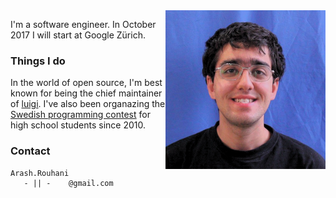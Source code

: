<img style="float:right;" src="/images/me.png" alt="Arash Rouhani" />

I'm a software engineer. In October 2017 I will start at Google Zürich.

### Things I do

In the world of open source, I'm best known for being the chief maintainer of
[luigi](https://github.com/spotify/luigi). I've also been organazing the
[Swedish programming contest](http://www.progolymp.se) for high school students
since 2010.

### Contact

    Arash.Rouhani
       - || -    @gmail.com


<div class="container">
<div class="row">
<div class="col-md-1">
<a href= "https://github.com/Tarrasch" target="_blank"><i class="fa fa-github fa-5x"></i></a>
</div>
<div class="col-md-1">
<a href= "https://www.linkedin.com/in/arash-rouhani-93193463/"><i class="fa fa-linkedin fa-5x"></i></a>
</div>
<div class="col-md-1">
<a href= "https://stackoverflow.com/users/621449/tarrasch"><i class="fa fa-stack-overflow fa-5x"></i></a>
</div>
<div class="col-md-1">
<a href= "https://twitter.com/ArashRouhani"><i class="fa fa-twitter fa-5x"></i></a>
</div>
<div class="col-md-8"></div>
</div>
</div>
